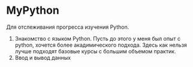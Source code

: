 # MyPython
Для отслеживания прогресса изучения Python. 

1. Знакомство с языком Python. Пусть до этого у меня был опыт с python, хочется более акадимического подхода. Здесь как нельзя лучше подходят базовые курсы с большим объемом практик.
2. Ввод и вывод данных

